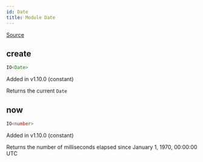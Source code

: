 ```yaml
---
id: Date
title: Module Date
---
```


[Source](https://github.com/gcanti/fp-ts/blob/master/src/Date.ts)

## create

```ts
IO<Date>
```

Added in v1.10.0 (constant)

Returns the current `Date`

## now

```ts
IO<number>
```

Added in v1.10.0 (constant)

Returns the number of milliseconds elapsed since January 1, 1970, 00:00:00 UTC
